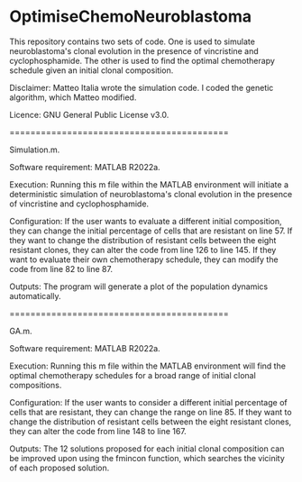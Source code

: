 # OptimiseChemoNeuroblastoma
This repository contains two sets of code. One is used to simulate neuroblastoma's clonal evolution in the presence of vincristine and cyclophosphamide. The other is used to find the optimal chemotherapy schedule given an initial clonal composition.

Disclaimer: Matteo Italia wrote the simulation code. I coded the genetic algorithm, which Matteo modified.

Licence: GNU General Public License v3.0.

==========================================

Simulation.m.

Software requirement: MATLAB R2022a.

Execution: Running this m file within the MATLAB environment will initiate a deterministic simulation of neuroblastoma's clonal evolution in the presence of vincristine and cyclophosphamide.

Configuration: If the user wants to evaluate a different initial composition, they can change the initial percentage of cells that are resistant on line 57. If they want to change the distribution of resistant cells between the eight resistant clones, they can alter the code from line 126 to line 145. If they want to evaluate their own chemotherapy schedule, they can modify the code from line 82 to line 87.

Outputs: The program will generate a plot of the population dynamics automatically.

==========================================

GA.m.

Software requirement: MATLAB R2022a.

Execution: Running this m file within the MATLAB environment will find the optimal chemotherapy schedules for a broad range of initial clonal compositions.

Configuration: If the user wants to consider a different initial percentage of cells that are resistant, they can change the range on line 85. If they want to change the distribution of resistant cells between the eight resistant clones, they can alter the code from line 148 to line 167.

Outputs: The 12 solutions proposed for each initial clonal composition can be improved upon using the fmincon function, which searches the vicinity of each proposed solution.
